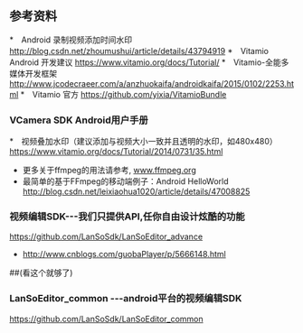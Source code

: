 ## 参考资料

*　Android 录制视频添加时间水印 http://blog.csdn.net/zhoumushui/article/details/43794919
*　Vitamio Android 开发建议 https://www.vitamio.org/docs/Tutorial/
*　Vitamio-全能多媒体开发框架 http://www.jcodecraeer.com/a/anzhuokaifa/androidkaifa/2015/0102/2253.html
*　Vitamio 官方 https://github.com/yixia/VitamioBundle


### VCamera SDK Android用户手册
*　视频叠加水印（建议添加与视频大小一致并且透明的水印，如480x480）https://www.vitamio.org/docs/Tutorial/2014/0731/35.html


* 更多关于ffmpeg的用法请参考, www.ffmpeg.org
* 最简单的基于FFmpeg的移动端例子：Android HelloWorld http://blog.csdn.net/leixiaohua1020/article/details/47008825


### 视频编辑SDK---我们只提供API,任你自由设计炫酷的功能
https://github.com/LanSoSdk/LanSoEditor_advance
* http://www.cnblogs.com/guobaPlayer/p/5666148.html


##(看这个就够了)
### LanSoEditor_common ---android平台的视频编辑SDK
https://github.com/LanSoSdk/LanSoEditor_common